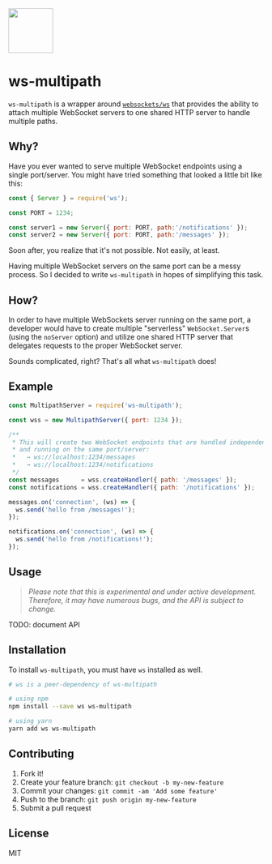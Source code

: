 <img src="https://user-images.githubusercontent.com/2100222/35955875-2cbc24e2-0c60-11e8-8639-845220373e3f.png" width="88" />

# ws-multipath

`ws-multipath` is a wrapper around [`websockets/ws`](https://github.com/websockets/ws/) that provides the ability to attach multiple WebSocket servers to one shared HTTP server to handle multiple paths.

## Why?

Have you ever wanted to serve multiple WebSocket endpoints using a single port/server. You might have tried something that looked a little bit like this:

```js
const { Server } = require('ws');

const PORT = 1234;

const server1 = new Server({ port: PORT, path:'/notifications' });
const server2 = new Server({ port: PORT, path:'/messages' });
```

Soon after, you realize that it's not possible. Not easily, at least.

Having multiple WebSocket servers on the same port can be a messy process. So I decided to write `ws-multipath` in hopes of simplifying this task.

## How?

In order to have multiple WebSockets server running on the same port, a developer would have to create multiple "serverless" `WebSocket.Server`s (using the `noServer` option) and utilize one shared HTTP server that delegates requests to the proper WebSocket server.

Sounds complicated, right? That's all what `ws-multipath` does!

## Example

```js
const MultipathServer = require('ws-multipath');

const wss = new MultipathServer({ port: 1234 });

/**
 * This will create two WebSocket endpoints that are handled independently
 * and running on the same port/server:
 *   → ws://localhost:1234/messages
 *   → ws://localhost:1234/notifications
 */
const messages      = wss.createHandler({ path: '/messages' });
const notifications = wss.createHandler({ path: '/notifications' });

messages.on('connection', (ws) => {
  ws.send('hello from /messages!');
});

notifications.on('connection', (ws) => {
  ws.send('hello from /notifications!');
});
```

## Usage

> _Please note that this is experimental and under active development. Therefore, it may have numerous bugs, and the API is subject to change._

TODO: document API

## Installation

To install `ws-multipath`, you must have `ws` installed as well.

```bash
# ws is a peer-dependency of ws-multipath

# using npm
npm install --save ws ws-multipath

# using yarn
yarn add ws ws-multipath
```

## Contributing

1. Fork it!
2. Create your feature branch: `git checkout -b my-new-feature`
3. Commit your changes: `git commit -am 'Add some feature'`
4. Push to the branch: `git push origin my-new-feature`
5. Submit a pull request

## License

MIT
